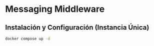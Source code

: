# Messaging Middleware

## Instalación y Configuración (Instancia Única)

```sh
docker compose up -d
```

